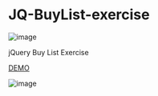 # JQ-BuyList-exercise 
![image](https://img.shields.io/badge/jQuery-exercise-brightgreen.svg)

jQuery Buy List Exercise

[DEMO](https://jedchang.github.io/JQ-BuyList-exercise/)

![image](https://github.com/jedchang/JQ-BuyList-exercise/blob/master/preview.jpg)
